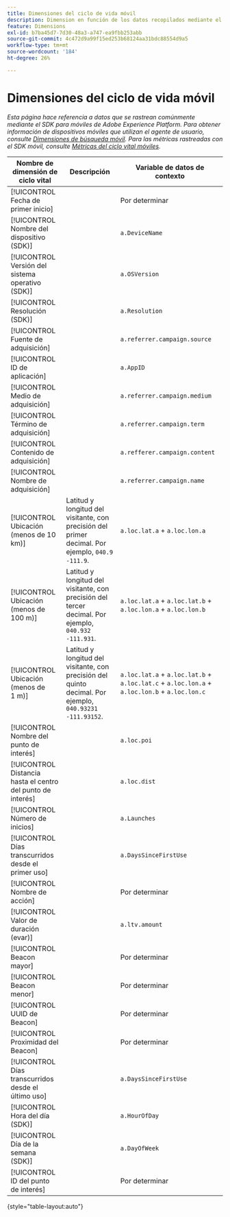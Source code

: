 ```yaml
---
title: Dimensiones del ciclo de vida móvil
description: Dimension en función de los datos recopilados mediante el SDK para móviles.
feature: Dimensions
exl-id: b7ba45d7-7d30-48a3-a747-ea9fbb253abb
source-git-commit: 4c472d9a99f15ed253b68124aa31bdc88554d9a5
workflow-type: tm+mt
source-wordcount: '184'
ht-degree: 26%

---
```


# Dimensiones del ciclo de vida móvil

*Esta página hace referencia a datos que se rastrean comúnmente mediante el SDK para móviles de Adobe Experience Platform. Para obtener información de dispositivos móviles que utilizan el agente de usuario, consulte [Dimensiones de búsqueda móvil](mobile-dimensions.md). Para las métricas rastreadas con el SDK móvil, consulte [Métricas del ciclo vital móviles](../metrics/lifecycle-metrics.md).*

| Nombre de dimensión de ciclo vital | Descripción | Variable de datos de contexto |
| --- | --- | --- |
| [!UICONTROL Fecha de primer inicio] | | Por determinar |
| [!UICONTROL Nombre del dispositivo (SDK)] | | `a.DeviceName` |
| [!UICONTROL Versión del sistema operativo (SDK)] | | `a.OSVersion` |
| [!UICONTROL Resolución (SDK)] | | `a.Resolution` |
| [!UICONTROL Fuente de adquisición] | | `a.referrer.campaign.source` |
| [!UICONTROL ID de aplicación] | | `a.AppID` |
| [!UICONTROL Medio de adquisición] | | `a.referrer.campaign.medium` |
| [!UICONTROL Término de adquisición] | | `a.referrer.campaign.term` |
| [!UICONTROL Contenido de adquisición] | | `a.refferer.campaign.content` |
| [!UICONTROL Nombre de adquisición] | | `a.referrer.campaign.name` |
| [!UICONTROL Ubicación (menos de 10 km)] | Latitud y longitud del visitante, con precisión del primer decimal. Por ejemplo, `040.9` `-111.9`. | `a.loc.lat.a` + `a.loc.lon.a` |
| [!UICONTROL Ubicación (menos de 100 m)] | Latitud y longitud del visitante, con precisión del tercer decimal. Por ejemplo, `040.932` `-111.931`. | `a.loc.lat.a` + `a.loc.lat.b` + `a.loc.lon.a` + `a.loc.lon.b` |
| [!UICONTROL Ubicación (menos de 1 m)] | Latitud y longitud del visitante, con precisión del quinto decimal. Por ejemplo, `040.93231` `-111.93152`. | `a.loc.lat.a` + `a.loc.lat.b` + `a.loc.lat.c` + `a.loc.lon.a` + `a.loc.lon.b` + `a.loc.lon.c` |
| [!UICONTROL Nombre del punto de interés] | | `a.loc.poi` |
| [!UICONTROL Distancia hasta el centro del punto de interés] | | `a.loc.dist` |
| [!UICONTROL Número de inicios] | | `a.Launches` |
| [!UICONTROL Días transcurridos desde el primer uso] | | `a.DaysSinceFirstUse` |
| [!UICONTROL Nombre de acción] | | Por determinar |
| [!UICONTROL Valor de duración (evar)] | | `a.ltv.amount` |
| [!UICONTROL Beacon mayor] | | Por determinar |
| [!UICONTROL Beacon menor] | | Por determinar |
| [!UICONTROL UUID de Beacon] | | Por determinar |
| [!UICONTROL Proximidad del Beacon] | | Por determinar |
| [!UICONTROL Días transcurridos desde el último uso] | | `a.DaysSinceFirstUse` |
| [!UICONTROL Hora del día (SDK)] | | `a.HourOfDay` |
| [!UICONTROL Día de la semana (SDK)] | | `a.DayOfWeek` |
| [!UICONTROL ID del punto de interés] | | Por determinar |

{style="table-layout:auto"}

<!-- Missing: Install Date -->
